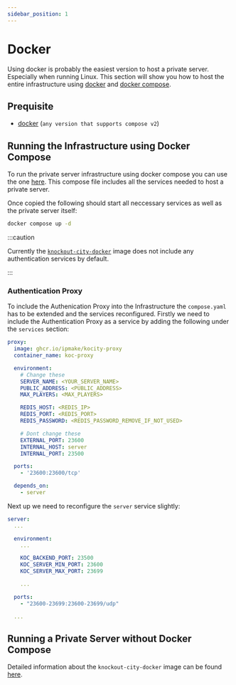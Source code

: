 ```yaml
---
sidebar_position: 1
---
```


# Docker

Using docker is probably the easiest version to host a private server. Especially when running Linux.
This section will show you how to host the entire infrastructure using [docker](https://www.docker.com/) and [docker compose](https://docs.docker.com/compose/install/).

## Prequisite

- [docker](https://www.docker.com/) (`any version that supports compose v2`)

## Running the Infrastructure using Docker Compose

To run the private server infrastructure using docker compose you can use the one [here](https://github.com/Tandashi/knockoutcity-server-docker/blob/main/compose.yaml).
This compose file includes all the services needed to host a private server.

Once copied the following should start all neccessary services as well as the private server itself:

```bash
docker compose up -d
```

:::caution

Currently the [`knockout-city-docker`](https://github.com/Tandashi/knockoutcity-server-docker/) image does not include any authentication services by default.

:::


### Authentication Proxy
To include the Authenication Proxy into the Infrastructure the `compose.yaml` has to be extended and the services reconfigured.
Firstly we need to include the Authentication Proxy as a service by adding the following under the `services` section:

```yaml
proxy:
  image: ghcr.io/ipmake/kocity-proxy
  container_name: koc-proxy

  environment:
    # Change these
    SERVER_NAME: <YOUR_SERVER_NAME>
    PUBLIC_ADDRESS: <PUBLIC_ADDRESS>
    MAX_PLAYERS: <MAX_PLAYERS>

    REDIS_HOST: <REDIS_IP>
    REDIS_PORT: <REDIS_PORT>
    REDIS_PASSWORD: <REDIS_PASSWORD_REMOVE_IF_NOT_USED>

    # Dont change these
    EXTERNAL_PORT: 23600
    INTERNAL_HOST: server
    INTERNAL_PORT: 23500

  ports:
    - '23600:23600/tcp'

  depends_on:
    - server
```

Next up we need to reconfigure the `server` service slightly:

```yaml
server:
  ...

  environment:
    ...

    KOC_BACKEND_PORT: 23500
    KOC_SERVER_MIN_PORT: 23600
    KOC_SERVER_MAX_PORT: 23699

    ...

  ports:
    - "23600-23699:23600-23699/udp"

  ...
```

## Running a Private Server without Docker Compose

Detailed information about the `knockout-city-docker` image can be found [here](https://github.com/Tandashi/knockoutcity-server-docker/).
